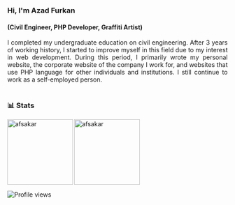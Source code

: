 ### Hi, I'm Azad Furkan
#### (Civil Engineer, PHP Developer, Graffiti Artist)


<div style="text-align: justify">
I completed my undergraduate education on civil engineering. After 3 years of working history, I started to improve myself in this field due to my interest in web development. During this period, I primarily wrote my personal website, the corporate website of the company I work for, and websites that use PHP language for other individuals and institutions. I still continue to work as a self-employed person.
</div>

<br>

### 📊 Stats

<img align="left" src="https://github-readme-stats.vercel.app/api/top-langs?username=afsakar&show_icons=true&locale=en&layout=compact&theme=buefy" alt="afsakar" height="150"/>

<img src="https://github-readme-stats.vercel.app/api?username=afsakar&show_icons=true&theme=buefy" alt="afsakar" height="150"/>

</br>

![Profile views](https://gpvc.arturio.dev/afsakar)
